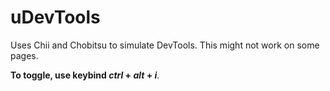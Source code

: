 # uDevTools
Uses Chii and Chobitsu to simulate DevTools. This might not work on some pages.

**To toggle, use keybind *ctrl* + *alt* + *i***.
